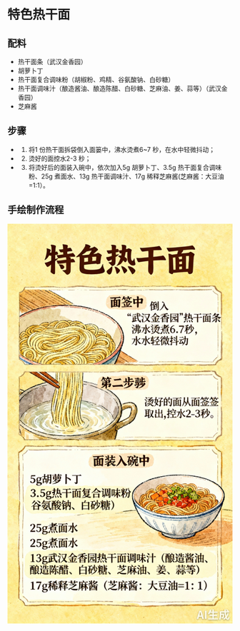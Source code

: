 # 特色热干面

## 配料

- 热干面条（武汉金香园）
- 胡萝卜丁
- 热干面复合调味粉（胡椒粉、鸡精、谷氨酸钠、白砂糖）
- 热干面调味汁（酿造酱油、酿造陈醋、白砂糖、芝麻油、姜、蒜等）（武汉金香园）
- 芝麻酱

## 步骤

- 1. 将1 份热干面拆袋倒入面篓中，沸水烫煮6~7 秒，在水中轻微抖动；
- 2. 烫好的面控水2-3 秒；
- 3. 将烫好后的面装入碗中，依次加入5g 胡萝卜丁、3.5g 热干面复合调味粉、25g 煮面水、13g 热干面调味汁、17g 稀释芝麻酱(芝麻酱：大豆油=1:1）。

## 手绘制作流程

![手绘制作流程](../images/烫菜/特色热干面.jpg)
